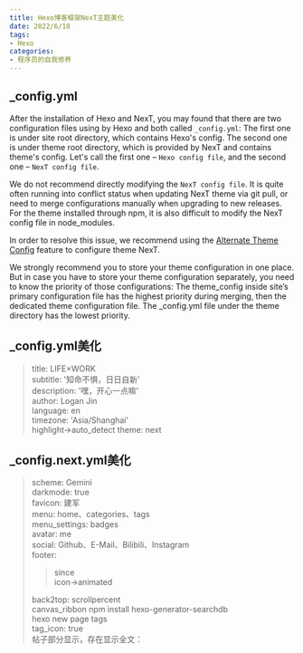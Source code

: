 ```yaml
---
title: Hexo博客框架NexT主题美化
date: 2022/6/18
tags:
- Hexo
categories:
- 程序员的自我修养
---
```



## _config.yml
After the installation of Hexo and NexT, you may found that there are two configuration files using by Hexo and both called `_config.yml`: The first one is under site root directory, which contains Hexo's config. The second one is under theme root directory, which is provided by NexT and contains theme's config. Let's call the first one – `Hexo config file`, and the second one – `NexT config file`.  

We do not recommend directly modifying the `NexT config file`. It is quite often running into conflict status when updating NexT theme via git pull, or need to merge configurations manually when upgrading to new releases. For the theme installed through npm, it is also difficult to modify the NexT config file in node_modules.  

In order to resolve this issue, we recommend using the [Alternate Theme Config](https://hexo.io/docs/configuration.html#Alternate-Theme-Config) feature to configure theme NexT.

We strongly recommend you to store your theme configuration in one place. But in case you have to store your theme configuration separately, you need to know the priority of those configurations: The theme_config inside site’s primary configuration file has the highest priority during merging, then the dedicated theme configuration file.
The _config.yml file under the theme directory has the lowest priority.


<!--more-->


## _config.yml美化
> title: LIFE×WORK  
> subtitle: '知命不惧，日日自新'  
> description: '嘿，开心一点嘛'  
> author: Logan Jin  
> language: en  
> timezone: 'Asia/Shanghai'  
> highlight->auto_detect 
> theme: next  


## _config.next.yml美化
> scheme: Gemini  
> darkmode: true  
> favicon: 建军  
> menu: home、categories、tags     
> menu_settings: badges  
> avatar: me  
> social: Github、E-Mail、Bilibili、Instagram     
> footer: 
> 
> > since  
> > icon->animated  
> 
> back2top: scrollpercent  
> canvas_ribbon
> npm install hexo-generator-searchdb  
> hexo new page tags  
> tag_icon: true  
> 帖子部分显示，存在显示全文：<!--more-->



